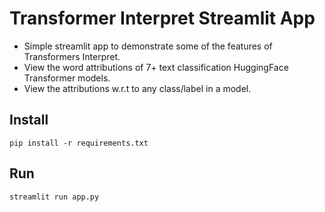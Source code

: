 # Transformer Interpret Streamlit App

- Simple streamlit app to demonstrate some of the features of Transformers Interpret.
- View the word attributions of 7+ text classification HuggingFace Transformer models.
- View the attributions w.r.t to any class/label in a model.

## Install

`pip install -r requirements.txt `


## Run 

`streamlit run app.py`